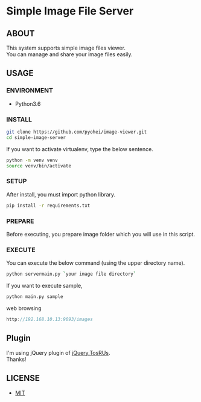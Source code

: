 # Simple Image File Server

## ABOUT 

This system supports simple image files viewer.  
You can manage and share your image files easily.  

## USAGE

### ENVIRONMENT

* Python3.6

### INSTALL

```bash
git clone https://github.com/pyohei/image-viewer.git
cd simple-image-server
```

If you want to activate virtualenv, type the below sentence.  

```bash
python -m venv venv
source venv/bin/activate
```

### SETUP

After install, you must import python library.  

```bash
pip install -r requirements.txt
```

### PREPARE

Before executing, you prepare image folder which you will use in this script.  

### EXECUTE

You can execute the below command (using the upper directory name).

```bash
python servermain.py `your image file directory`
```

If you want to execute sample, 

```bash
python main.py sample
```
web browsing
```java
http://192.168.10.13:9093/images
```

## Plugin

I'm using jQuery plugin of [jQuery.TosRUs](http://tosrus.frebsite.nl/).  
Thanks!  

## LICENSE

* [MIT](https://github.com/pyohei/image-viewer/master/LICENSE)
